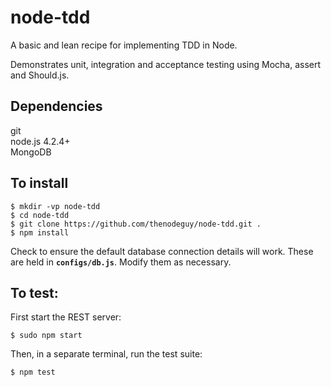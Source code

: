 # node-tdd

A basic and lean recipe for implementing TDD in Node.

Demonstrates unit, integration and acceptance testing using Mocha, assert and
Should.js.


Dependencies
-
git  
node.js 4.2.4+  
MongoDB


To install
-
```
$ mkdir -vp node-tdd  
$ cd node-tdd  
$ git clone https://github.com/thenodeguy/node-tdd.git .  
$ npm install
```
Check to ensure the default database connection details will work. These are 
held in <strong><code>configs/db.js</code></strong>. Modify them as necessary.


To test:
-
First start the REST server:
```
$ sudo npm start
```
Then, in a separate terminal, run the test suite:
```
$ npm test
```
